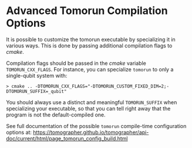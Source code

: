 
Advanced Tomorun Compilation Options
====================================

It is possible to customize the tomorun executable by specializing it in various ways.
This is done by passing additional compilation flags to *cmake*.

Compilation flags should be passed in the *cmake* variable `TOMORUN_CXX_FLAGS`.  For
instance, you can specialize `tomorun` to only a single-qubit system with:

    > cmake .. -DTOMORUN_CXX_FLAGS="-DTOMORUN_CUSTOM_FIXED_DIM=2;-DTOMORUN_SUFFIX=_qubit"

You should always use a distinct and meaningful `TOMORUN_SUFFIX` when specializing your
executable, so that you can tell right away that the program is not the default-compiled
one.

See full documentation of the possible `tomorun` compile-time configuration options at:
https://tomographer.github.io/tomographer/api-doc/current/html/page_tomorun_config_build.html
